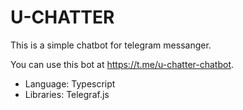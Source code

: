 # U-CHATTER
This is a simple chatbot for telegram messanger.     

You can use this bot at https://t.me/u-chatter-chatbot.

- Language: Typescript
- Libraries: Telegraf.js
